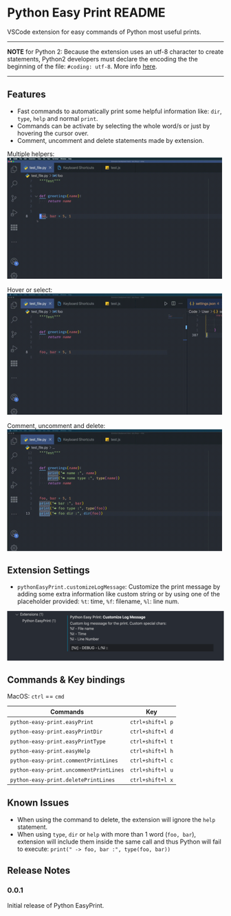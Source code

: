 # Python Easy Print README

VSCode extension for easy commands of Python most useful prints.

---

**NOTE** for Python 2: Because the extension uses an utf-8 character to create statements, Python2 developers must declare the encoding the the beginning of the file: `#coding: utf-8`. More info [here](https://www.python.org/dev/peps/pep-0263/).

---

## Features

* Fast commands to automatically print some helpful information like: `dir`, `type`, `help` and normal `print`.
* Commands can be activate by selecting the whole word/s or just by hovering the cursor over.
* Comment, uncomment and delete statements made by extension.

Multiple helpers:
[<img title="Multiple helpers" src="/images/example_statements4.gif" width="500"/>](/images/example_statements4.gif)

Hover or select:
[<img title="Select or Hover" src="/images/hover_selection.gif" width="500"/>](/images/hover_selection.gif)

Comment, uncomment and delete:
[<img title="Comment, uncomment and delete" src="/images/comment_uncomment_delete.gif" width="500"/>](/images/comment_uncomment_delete.gif)

## Extension Settings

* `pythonEasyPrint.customizeLogMessage`: Customize the print message by adding some extra information like custom string or by using one of the placeholder provided: `%t`: time, `%f`: filename, `%l`: line num.

![customize_message](/images/example_settings.png)

## Commands & Key bindings

MacOS: `ctrl` == `cmd`

| Commands                                | Key              |
| --------------------------------------- | ---------------- |
| `python-easy-print.easyPrint`           | `ctrl+shift+l p` |
| `python-easy-print.easyPrintDir`        | `ctrl+shift+l d` |
| `python-easy-print.easyPrintType`       | `ctrl+shift+l t` |
| `python-easy-print.easyHelp`            | `ctrl+shift+l h` |
| `python-easy-print.commentPrintLines`   | `ctrl+shift+l c` |
| `python-easy-print.uncommentPrintLines` | `ctrl+shift+l u` |
| `python-easy-print.deletePrintLines`    | `ctrl+shift+l x` |

## Known Issues

* When using the command to delete, the extension will ignore the `help` statement.
* When using `type`, `dir` or `help` with more than 1 word (`foo, bar`), extension will include them inside the same call and thus Python will fail to execute: `print(" -> foo, bar :", type(foo, bar))`

## Release Notes

### 0.0.1

Initial release of Python EasyPrint.
